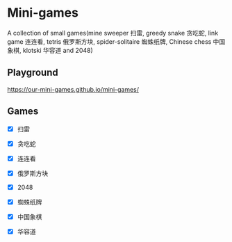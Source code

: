 # Mini-games

A collection of small games(mine sweeper 扫雷, greedy snake 贪吃蛇, link game 连连看, tetris 俄罗斯方块, spider-solitaire 蜘蛛纸牌, Chinese chess 中国象棋, klotski 华容道 and 2048)

## Playground
https://our-mini-games.github.io/mini-games/

## Games

- [x] 扫雷

- [x] 贪吃蛇

- [x] 连连看

- [x] 俄罗斯方块

- [x] 2048

- [x] 蜘蛛纸牌

- [x] 中国象棋

- [x] 华容道
